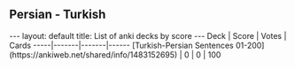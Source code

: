 <h2>Persian  -  Turkish</h2>
---
layout: default
title: List of anki decks by score
---
Deck | Score | Votes | Cards
-----|-------|-------|------
[Turkish-Persian Sentences 01-200](https://ankiweb.net/shared/info/1483152695) | 0 | 0 | 100

